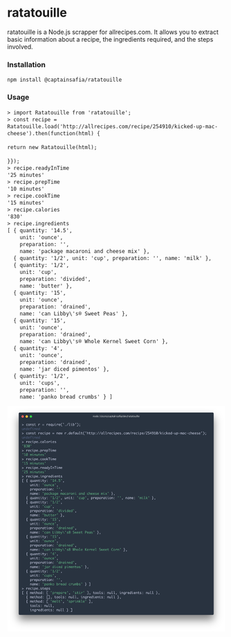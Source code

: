 # ratatouille

ratatouille is a Node.js scrapper for allrecipes.com. It allows you to
extract basic information about a recipe, the ingredients required, and
the steps involved.

### Installation

```
npm install @captainsafia/ratatouille
```

### Usage

```
> import Ratatouille from 'ratatouille';
> const recipe = Ratatouille.load('http://allrecipes.com/recipe/254910/kicked-up-mac-cheese').then(function(html) {
                                                                                                                  return new Ratatouille(html);
                                                                                                            }});
> recipe.readyInTime
'25 minutes'
> recipe.prepTime
'10 minutes'
> recipe.cookTime
'15 minutes'
> recipe.calories
'830'
> recipe.ingredients
[ { quantity: '14.5',
    unit: 'ounce',
    preparation: '',
    name: 'package macaroni and cheese mix' },
  { quantity: '1/2', unit: 'cup', preparation: '', name: 'milk' },
  { quantity: '1/2',
    unit: 'cup',
    preparation: 'divided',
    name: 'butter' },
  { quantity: '15',
    unit: 'ounce',
    preparation: 'drained',
    name: 'can Libby\'s® Sweet Peas' },
  { quantity: '15',
    unit: 'ounce',
    preparation: 'drained',
    name: 'can Libby\'s® Whole Kernel Sweet Corn' },
  { quantity: '4',
    unit: 'ounce',
    preparation: 'drained',
    name: 'jar diced pimentos' },
  { quantity: '1/2',
    unit: 'cups',
    preparation: '',
    name: 'panko bread crumbs' } ]
```

![Ratatouille Demo](ratatouille-demo.png)
